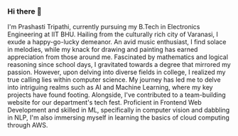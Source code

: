 ### Hi there 👋
I'm Prashasti Tripathi, currently pursuing my B.Tech in Electronics Engineering at IIT BHU. Hailing from the culturally rich city of Varanasi, I exude a happy-go-lucky demeanor. An avid music enthusiast, I find solace in melodies, while my knack for drawing and painting has earned appreciation from those around me. Fascinated by mathematics and logical reasoning since school days, I gravitated towards a degree that mirrored my passion. However, upon delving into diverse fields in college, I realized my true calling lies within computer science. My journey has led me to delve into intriguing realms such as AI and Machine Learning, where my key projects have found footing. Alongside, I've contributed to a team-building website for our department's tech fest. Proficient in Frontend Web Development and skilled in ML, specifically in computer vision and dabbling in NLP, I'm also immersing myself in learning the basics of cloud computing through AWS.

<!--
**tripathiprash/tripathiprash** is a ✨ _special_ ✨ repository because its `README.md` (this file) appears on your GitHub profile.

Here are some ideas to get you started:

- 🔭 I’m currently working on ...
- 🌱 I’m currently learning ...
- 👯 I’m looking to collaborate on ...
- 🤔 I’m looking for help with ...
- 💬 Ask me about ...
- 📫 How to reach me: ...
- 😄 Pronouns: ...
- ⚡ Fun fact: ...
-->
